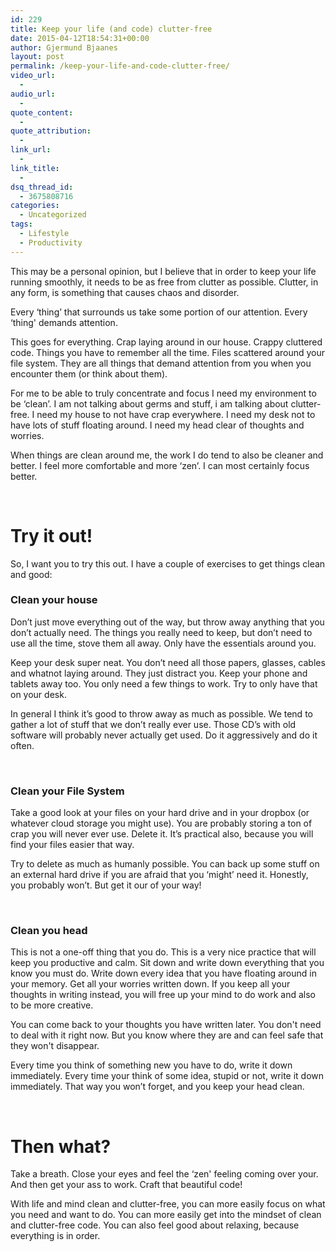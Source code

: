 ```yaml
---
id: 229
title: Keep your life (and code) clutter-free
date: 2015-04-12T18:54:31+00:00
author: Gjermund Bjaanes
layout: post
permalink: /keep-your-life-and-code-clutter-free/
video_url:
  - 
audio_url:
  - 
quote_content:
  - 
quote_attribution:
  - 
link_url:
  - 
link_title:
  - 
dsq_thread_id:
  - 3675808716
categories:
  - Uncategorized
tags:
  - Lifestyle
  - Productivity
---
```

This may be a personal opinion, but I believe that in order to keep your life running smoothly, it needs to be as free from clutter as possible. Clutter, in any form, is something that causes chaos and disorder. 

Every ‘thing’ that surrounds us take some portion of our attention. Every &#8216;thing' demands attention.

<!--more-->
This goes for everything. Crap laying around in our house. Crappy cluttered code. Things you have to remember all the time. Files scattered around your file system. They are all things that demand attention from you when you encounter them (or think about them).

For me to be able to truly concentrate and focus I need my environment to be ‘clean’. I am not talking about germs and stuff, i am talking about clutter-free. I need my house to not have crap everywhere. I need my desk not to have lots of stuff floating around. I need my head clear of thoughts and worries.

When things are clean around me, the work I do tend to also be cleaner and better. I feel more comfortable and more ‘zen’. I can most certainly focus better.

&nbsp;

# Try it out!

So, I want you to try this out. I have a couple of exercises to get things clean and good:

### Clean your house

Don’t just move everything out of the way, but throw away anything that you don’t actually need. The things you really need to keep, but don’t need to use all the time, stove them all away. Only have the essentials around you.

Keep your desk super neat. You don’t need all those papers, glasses, cables and whatnot laying around. They just distract you. Keep your phone and tablets away too. You only need a few things to work. Try to only have that on your desk.

In general I think it’s good to throw away as much as possible. We tend to gather a lot of stuff that we don’t really ever use. Those CD’s with old software will probably never actually get used. Do it aggressively and do it often.

&nbsp;

### Clean your File System

Take a good look at your files on your hard drive and in your dropbox (or whatever cloud storage you might use). You are probably storing a ton of crap you will never ever use. Delete it. It’s practical also, because you will find your files easier that way.

Try to delete as much as humanly possible. You can back up some stuff on an external hard drive if you are afraid that you ‘might’ need it. Honestly, you probably won’t. But get it our of your way!

&nbsp;

### Clean you head

This is not a one-off thing that you do. This is a very nice practice that will keep you productive and calm. Sit down and write down everything that you know you must do. Write down every idea that you have floating around in your memory. Get all your worries written down. If you keep all your thoughts in writing instead, you will free up your mind to do work and also to be more creative.

You can come back to your thoughts you have written later. You don't need to deal with it right now. But you know where they are and can feel safe that they won't disappear.

Every time you think of something new you have to do, write it down immediately. Every time your think of some idea, stupid or not, write it down immediately. That way you won’t forget, and you keep your head clean.

&nbsp;

# Then what?

Take a breath. Close your eyes and feel the &#8216;zen' feeling coming over your. And then get your ass to work. Craft that beautiful code!

With life and mind clean and clutter-free, you can more easily focus on what you need and want to do. You can more easily get into the mindset of clean and clutter-free code. You can also feel good about relaxing, because everything is in order.